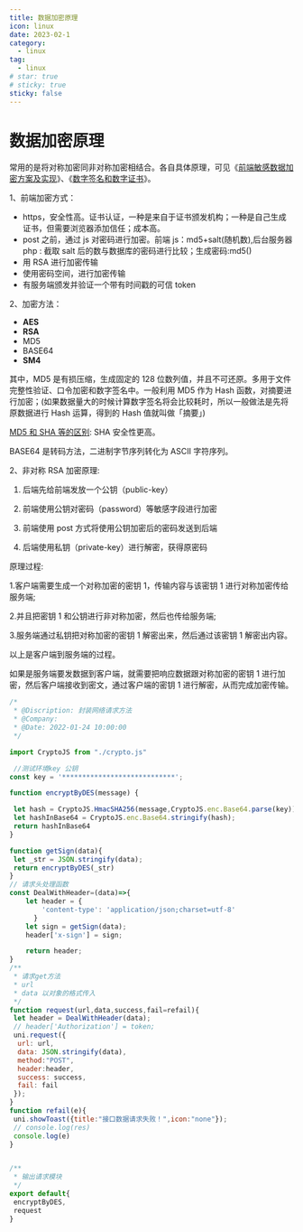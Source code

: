 ```yaml
---
title: 数据加密原理
icon: linux
date: 2023-02-1
category:
  - linux
tag:
  - linux
# star: true
# sticky: true
sticky: false
---
```


# 数据加密原理

常用的是将对称加密同非对称加密相结合。各自具体原理，可见《[前端敏感数据加密方案及实现](https://cloud.tencent.com/developer/article/1738898)》、《[数字签名和数字证书](https://segmentfault.com/a/1190000024523772)》。

1、前端加密方式：

- https，安全性高。证书认证，一种是来自于证书颁发机构；一种是自己生成证书，但需要浏览器添加信任；成本高。
- post 之前，通过 js 对密码进行加密。前端 js：md5+salt(随机数),后台服务器 php : 截取 salt 后的数与数据库的密码进行比较；生成密码:md5()
- 用 RSA 进行加密传输
- 使用密码空间，进行加密传输
- 有服务端颁发并验证一个带有时间戳的可信 token

2、加密方法：

- **AES**
- **RSA**
- MD5
- BASE64
- **SM4**

其中，MD5 是有损压缩，生成固定的 128 位数列值，并且不可还原。多用于文件完整性验证、口令加密和数字签名中。一般利用 MD5 作为 Hash 函数，对摘要进行加密；(如果数据量大的时候计算数字签名将会比较耗时，所以一般做法是先将原数据进行 Hash 运算，得到的 Hash 值就叫做「摘要」)

[MD5 和 SHA 等的区别](https://juejin.cn/post/7013271260595486757): SHA 安全性更高。

BASE64 是转码方法，二进制字节序列转化为 ASCII 字符序列。

2、非对称 RSA 加密原理:

1. 后端先给前端发放一个公钥（public-key）

2. 前端使用公钥对密码（password）等敏感字段进行加密

3. 前端使用 post 方式将使用公钥加密后的密码发送到后端

4. 后端使用私钥（private-key）进行解密，获得原密码

原理过程:

1.客户端需要生成一个对称加密的密钥 1，传输内容与该密钥 1 进行对称加密传给服务端;

2.并且把密钥 1 和公钥进行非对称加密，然后也传给服务端;

3.服务端通过私钥把对称加密的密钥 1 解密出来，然后通过该密钥 1 解密出内容。

以上是客户端到服务端的过程。

如果是服务端要发数据到客户端，就需要把响应数据跟对称加密的密钥 1 进行加密，然后客户端接收到密文，通过客户端的密钥 1 进行解密，从而完成加密传输。

```JavaScript
/*
 * @Discription: 封装网络请求方法
 * @Company:
 * @Date: 2022-01-24 10:00:00
 */

import CryptoJS from "./crypto.js"

 //测试环境key 公钥
const key = '****************************';

function encryptByDES(message) {

 let hash = CryptoJS.HmacSHA256(message,CryptoJS.enc.Base64.parse(key));
 let hashInBase64 = CryptoJS.enc.Base64.stringify(hash);
 return hashInBase64
}

function getSign(data){
 let _str = JSON.stringify(data);
 return encryptByDES(_str)
}
// 请求头处理函数
const DealWithHeader=(data)=>{
    let header = {
        'content-type': 'application/json;charset=utf-8'
      }
    let sign = getSign(data);
    header['x-sign'] = sign;

    return header;
}
/**
 * 请求get方法
 * url
 * data 以对象的格式传入
 */
function request(url,data,success,fail=refail){
 let header = DealWithHeader(data);
 // header['Authorization'] = token;
 uni.request({
  url: url,
  data: JSON.stringify(data),
  method:"POST",
  header:header,
  success: success,
  fail: fail
 });
}
function refail(e){
 uni.showToast({title:"接口数据请求失败！",icon:"none"});
 // console.log(res)
 console.log(e)
}


/**
 * 输出请求模块
 */
export default{
 encryptByDES,
 request
}
```
